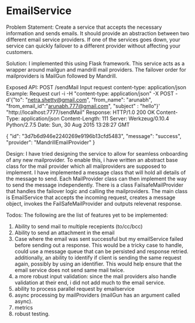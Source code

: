 # EmailService

Problem Statement:
Create a service that accepts the necessary information and sends emails. It should provide an abstraction between two different email service providers. If one of the services goes down, your service can quickly failover to a different provider without affecting your customers.

Solution:
I implemented this using Flask framework. This service acts as a wrapper around mailgun and mandrill mail providers. The failover order for mailproviders
is MailGun followed by Mandrill.

Exposed API:
POST /sendMail
Input request content-type: application/json
Example:
Request
curl -i -H "content-type: application/json" -X POST -d'{"to": "netra.shetty@gmail.com", "from_name": "arunabh", "from_email_id":"arunabh.777@gmail.com", "subject" : "hello"}' "http://localhost:7777/sendMail"
Response:
HTTP/1.0 200 OK
Content-Type: application/json
Content-Length: 111
Server: Werkzeug/0.10.4 Python/2.7.5
Date: Sun, 30 Aug 2015 13:28:27 GMT

{
  "id": "3d7b6d946e2240269e9196b13cfd5483", 
  "message": "success", 
  "provider": "MandrillEmailProvider"
}

Design:
I have tried designing the service to allow for seamless onboarding of any new mailprovider. To enable this, i have written an abstract base class for the mail provider which all mailproviders are supposed to implement. I have implemented a message class that will hold all details of the message to send.
Each MailProvider class can then implement the way to send the message independently. 
There is a class FailsafeMailProvider that handles the failover logic and calling the mailproviders.
The main class is EmailService that accepts the incoming request, creates a message object, invokes the FailSafeMailProvider and outputs relevenat response.

Todos:
The following are the list of features yet to be implemented:
1. Ability to send mail to multiple recepients (to/cc/bcc)
2. Ability to send an attachment in the email
3. Case where the email was sent successful but my emailService failed before sending out a response. This would be a tricky case to
handle, could use a message queue that can be persisted and response retried. additionally, an ability to identify if client is sending
the same request again, possibly by using an identifier. This would help ensure that the email service does not send same mail twice.
4. a more robust input validation: since the mail providers also handle validation at their end, i did not add much to the email service.
5. ability to process parallel request by emailservice
6. async processing by mailProviders (mailGun has an argument called async).
7. metrics
8. robust testing.  
